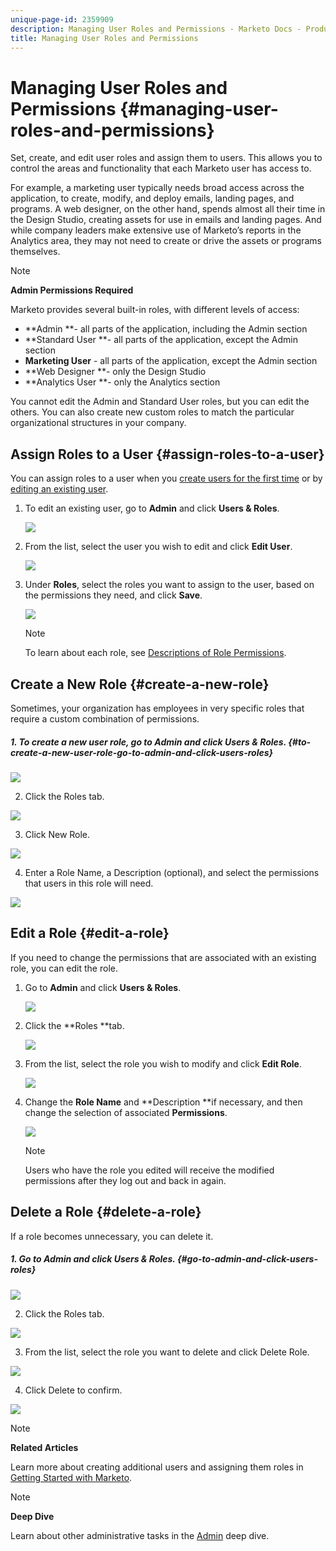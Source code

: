 ```yaml
---
unique-page-id: 2359909
description: Managing User Roles and Permissions - Marketo Docs - Product Documentation
title: Managing User Roles and Permissions
---
```


# Managing User Roles and Permissions {#managing-user-roles-and-permissions}

Set, create, and edit user roles and assign them to users. This allows you to control the areas and functionality that each Marketo user has access to.

For example, a marketing user typically needs broad access across the application, to create, modify, and deploy emails, landing pages, and programs. A web designer, on the other hand, spends almost all their time in the Design Studio, creating assets for use in emails and landing pages. And while company leaders make extensive use of Marketo’s reports in the Analytics area, they may not need to create or drive the assets or programs themselves.

>[!NOTE]
>
>**Admin Permissions Required**

Marketo provides several built-in roles, with different levels of access:

* **Admin **- all parts of the application, including the Admin section
* **Standard User **- all parts of the application, except the Admin section
* **Marketing User** - all parts of the application, except the Admin section
* **Web Designer **- only the Design Studio
* **Analytics User **- only the Analytics section

You cannot edit the Admin and Standard User roles, but you can edit the others. You can also create new custom roles to match the particular organizational structures in your company. 

## Assign Roles to a User {#assign-roles-to-a-user}

You can assign roles to a user when you [create users for the first time](http://docs.marketo.com/display/DOCS/Create%2C+Delete%2C+Edit+and+Change+a+User+Role) or by [editing an existing user](managing-marketo-users.md).

1. To edit an existing user, go to **Admin** and click **Users & Roles**.

   ![](assets/image2014-9-9-18-3a7-3a32.png)

1. From the list, select the user you wish to edit and click **Edit User**.

   ![](assets/image2014-9-9-18-3a7-3a42.png)

1. Under **Roles**, select the roles you want to assign to the user, based on the permissions they need, and click **Save**.

   ![](assets/image2014-9-9-18-3a7-3a57.png)

   >[!NOTE]
   >
   >To learn about each role, see  [Descriptions of Role Permissions](managing-user-roles-and-permissions/descriptions-of-role-permissions.md).

## Create a New Role {#create-a-new-role}

Sometimes, your organization has employees in very specific roles that require a custom combination of permissions.  

##### 1. To create a new user role, go to Admin and click Users & Roles. {#to-create-a-new-user-role-go-to-admin-and-click-users-roles}

![](assets/image2014-9-9-18-3a8-3a12.png)

2. Click the Roles tab.

![](assets/image2014-9-9-18-3a8-3a22.png)

3. Click New Role.

![](assets/image2014-9-9-18-3a8-3a38.png)

4. Enter a Role Name, a Description (optional), and select the permissions that users in this role will need.

![](assets/image2014-9-9-18-3a9-3a3.png) 

## Edit a Role {#edit-a-role}

If you need to change the permissions that are associated with an existing role, you can edit the role.

1. Go to **Admin** and click **Users & Roles**.

   ![](assets/image2014-9-9-18-3a9-3a15.png)

1. Click the **Roles **tab.

   ![](assets/image2014-9-9-18-3a9-3a26.png)

1. From the list, select the role you wish to modify and click **Edit Role**.

   ![](assets/image2014-9-9-18-3a9-3a40.png)

1. Change the **Role Name** and **Description **if necessary, and then change the selection of associated **Permissions**.

   ![](assets/image2014-9-9-18-3a10-3a3.png)

   >[!NOTE]
   >
   >Users who have the role you edited will receive the modified permissions after they log out and back in again.

## Delete a Role {#delete-a-role}

If a role becomes unnecessary, you can delete it.  

##### 1. Go to Admin and click Users & Roles. {#go-to-admin-and-click-users-roles}

![](assets/image2014-9-9-18-3a10-3a15.png)

2. Click the Roles tab.

![](assets/image2014-9-9-18-3a10-3a27.png)

3. From the list, select the role you want to delete and click Delete Role.

![](assets/image2014-9-9-18-3a10-3a39.png)

4. Click Delete to confirm.

![](assets/image2014-9-9-18-3a10-3a50.png)

>[!NOTE]
>
>**Related Articles**
>
>Learn more about creating additional users and assigning them roles in  [Getting Started with Marketo](../../../getting-started.md). 

>[!NOTE]
>
>**Deep Dive**
>
>Learn about other administrative tasks in the [Admin](http://docs.marketo.com/display/docs/administration) deep dive.

